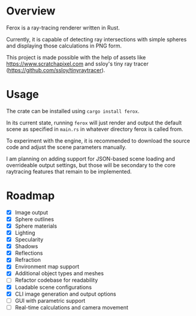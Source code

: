 # Overview
Ferox is a ray-tracing renderer written in Rust. 

Currently, it is capable of detecting ray intersections with simple spheres and displaying those calculations in PNG form.

This project is made possible with the help of assets like https://www.scratchapixel.com and ssloy's tiny ray tracer (https://github.com/ssloy/tinyraytracer).

# Usage
The crate can be installed using `cargo install ferox`. 

In its current state, running `ferox` will just render and output the default scene as specified in `main.rs` in whatever directory ferox is called from.

To experiment with the engine, it is recommended to download the source code and adjust the scene parameters manually.

I am planning on adding support for JSON-based scene loading and overrideable output settings, but those will be secondary to the core raytracing features that remain to be implemented.

# Roadmap
- [x] Image output
- [x] Sphere outlines
- [x] Sphere materials
- [x] Lighting
- [x] Specularity
- [x] Shadows
- [x] Reflections
- [x] Refraction
- [x] Environment map support
- [x] Additional object types and meshes
- [ ] Refactor codebase for readability
- [x] Loadable scene configurations
- [x] CLI image generation and output options
- [ ] GUI with parametric support
- [ ] Real-time calculations and camera movement
